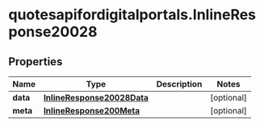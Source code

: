# quotesapifordigitalportals.InlineResponse20028

## Properties

Name | Type | Description | Notes
------------ | ------------- | ------------- | -------------
**data** | [**InlineResponse20028Data**](InlineResponse20028Data.md) |  | [optional] 
**meta** | [**InlineResponse200Meta**](InlineResponse200Meta.md) |  | [optional] 


